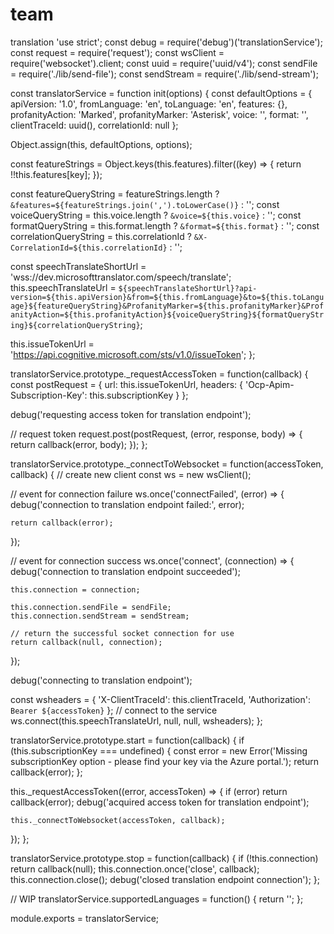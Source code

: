 # team
translation
'use strict';
const debug = require('debug')('translationService');
const request = require('request');
const wsClient = require('websocket').client;
const uuid = require('uuid/v4');
const sendFile = require('./lib/send-file');
const sendStream = require('./lib/send-stream');

const translatorService = function init(options) {
  const defaultOptions = {
    apiVersion: '1.0',
    fromLanguage: 'en',
    toLanguage: 'en',
    features: {},
    profanityAction: 'Marked',
    profanityMarker: 'Asterisk',
    voice: '',
    format: '',
    clientTraceId: uuid(),
    correlationId: null
  };

  Object.assign(this, defaultOptions, options);
  
  const featureStrings = Object.keys(this.features).filter((key) => {
    return !!this.features[key];
  });

  const featureQueryString = featureStrings.length ? `&features=${featureStrings.join(',').toLowerCase()}` : '';
  const voiceQueryString = this.voice.length ? `&voice=${this.voice}` : '';
  const formatQueryString = this.format.length ? `&format=${this.format}` : '';
  const correlationQueryString = this.correlationId ? `&X-CorrelationId=${this.correlationId}` : '';
  
  const speechTranslateShortUrl = 'wss://dev.microsofttranslator.com/speech/translate';
  this.speechTranslateUrl = `${speechTranslateShortUrl}?api-version=${this.apiVersion}&from=${this.fromLanguage}&to=${this.toLanguage}${featureQueryString}&ProfanityMarker=${this.profanityMarker}&ProfanityAction=${this.profanityAction}${voiceQueryString}${formatQueryString}${correlationQueryString}`;
  
  this.issueTokenUrl = 'https://api.cognitive.microsoft.com/sts/v1.0/issueToken';
};

translatorService.prototype._requestAccessToken = function(callback) {
  const postRequest = {
    url: this.issueTokenUrl,
    headers: {
     'Ocp-Apim-Subscription-Key': this.subscriptionKey 
    }
  };
 
  debug('requesting access token for translation endpoint');
   
  // request token
  request.post(postRequest, (error, response, body) => {
    return callback(error, body);
  }); 
};

translatorService.prototype._connectToWebsocket = function(accessToken, callback) {
  // create new client
  const ws = new wsClient();
      
  // event for connection failure
  ws.once('connectFailed', (error) => {
    debug('connection to translation endpoint failed:', error);

    return callback(error);
  });
              
  // event for connection success
  ws.once('connect', (connection) => {
    debug('connection to translation endpoint succeeded');

    this.connection = connection;
    
    this.connection.sendFile = sendFile;
    this.connection.sendStream = sendStream;

    // return the successful socket connection for use 
    return callback(null, connection);	
  });
 
  debug('connecting to translation endpoint');
   
   const wsheaders = {
     'X-ClientTraceId': this.clientTraceId,
     'Authorization': `Bearer ${accessToken}`
   };
  // connect to the service
  ws.connect(this.speechTranslateUrl, null, null, wsheaders);
};

translatorService.prototype.start = function(callback) {
  if (this.subscriptionKey === undefined) {
    const error = new Error('Missing subscriptionKey option - please find your key via the Azure portal.');
    return callback(error);
  };

  this._requestAccessToken((error, accessToken) => {
    if (error) return callback(error);
    debug('acquired access token for translation endpoint');

    this._connectToWebsocket(accessToken, callback); 
  });
};

translatorService.prototype.stop = function(callback) {
  if (!this.connection) return callback(null);
  this.connection.once('close', callback);
  this.connection.close();
  debug('closed translation endpoint connection');
};

// WIP
translatorService.supportedLanguages = function() {
  return '';
};

module.exports = translatorService;
